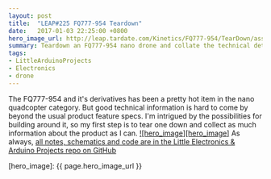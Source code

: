 ```yaml
---
layout: post
title:  "LEAP#225 FQ777-954 Teardown"
date:   2017-01-03 22:25:00 +0800
hero_image_url: http://leap.tardate.com/Kinetics/FQ777-954/TearDown/assets/TearDown_build.jpg
summary: Teardown an FQ777-954 nano drone and collate the technical details as a base for hacks
tags:
- LittleArduinoProjects
- Electronics
- drone
---
```


The FQ777-954 and it's derivatives has been a pretty hot item in the nano quadcopter category.
But good technical information is hard to come by beyond the usual product feature specs.
I'm intrigued by the possibilities for building around it, so my first step is to tear one down and
collect as much information about the product as I can.
[![hero_image][hero_image]][project]
As always, [all notes, schematics and code are in the Little Electronics & Arduino Projects repo on GitHub][project]

[leap]: http://leap.tardate.com
[project]: https://github.com/tardate/LittleArduinoProjects/tree/master/Kinetics/FQ777-954/TearDown
[hero_image]: {{ page.hero_image_url }}
